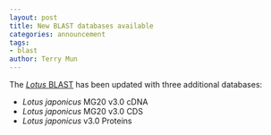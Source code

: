 ```yaml
---
layout: post
title: New BLAST databases available
categories: announcement
tags:
- blast
author: Terry Mun
---
```

The [*Lotus* BLAST](/blast) has been updated with three additional databases:

- *Lotus japonicus* MG20 v3.0 cDNA
- *Lotus japonicus* MG20 v3.0 CDS
- *Lotus japonicus* v3.0 Proteins